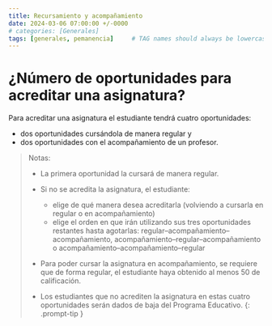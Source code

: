 ```yaml
---
title: Recursamiento y acompañamiento
date: 2024-03-06 07:00:00 +/-0000
# categories: [Generales]
tags: [generales, pemanencia]     # TAG names should always be lowercase
---
```


# ¿Número de oportunidades para acreditar una asignatura?

Para acreditar una asignatura el estudiante tendrá cuatro oportunidades: 

- dos oportunidades cursándola de  manera regular y
- dos oportunidades con el acompañamiento de un profesor.

> Notas:
> 
> - La primera oportunidad la cursará de manera regular.
>
> - Si no se acredita la asignatura, el estudiante:
>   - elige de qué manera desea acreditarla (volviendo a cursarla en regular o en acompañamiento)
>   - elige el orden en que irán utilizando sus tres oportunidades restantes hasta agotarlas: regular–acompañamiento–acompañamiento, acompañamiento–regular–acompañamiento o acompañamiento–acompañamiento–regular
>
> - Para poder cursar la asignatura en acompañamiento, se requiere que de forma regular, el estudiante haya obtenido al menos 50 de calificación.
> - Los estudiantes que no acrediten la asignatura en estas cuatro oportunidades serán dados de baja del Programa Educativo. 
{: .prompt-tip }
